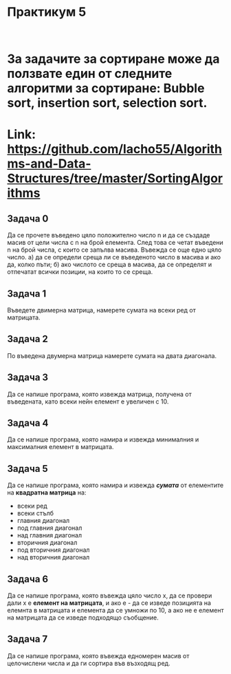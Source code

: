 <h1> Практикум 5 </h1>
</br>

# За задачите за сортиране може да ползвате един от следните алгоритми за сортиране: Bubble sort, insertion sort, selection sort.
# Link: https://github.com/lacho55/Algorithms-and-Data-Structures/tree/master/SortingAlgorithms

## Задача 0
Да се прочете въведено цяло положително число n и да се създаде масив от цели числа с n на брой елемента. След това се четат въведени n на брой числа, с които се запълва масива. Въвежда се още едно цяло число. а) да се определи среща ли се въведеното число в масива и ако да, колко пъти; б) ако числото се среща в масива, да се определят и отпечатат всички позиции, на които то се среща.

## Задача 1
Въведете двимерна матрица, намерете сумата на всеки ред от матрицата.

## Задача 2
По въведена двумерна матрица намерете сумата на двата диагонала.

## Задача 3
Да се напише програма, която извежда матрица, получена от въведената, като всеки нейн елемент е увеличен с 10.

## Задача 4
Да се напише програма, която намира и извежда минималния и максималния елемент в матрицата.

## Задача 5
Да се напише програма, която намира и извежда ***сумата*** от елементите на **квадратна матрица** на:

   * всеки ред
   * всеки стълб
   * главния диагонал
   * под главния диагонал
   * над главния диагонал
   * вторичния диагонал
   * под вторичния диагонал
   * над вторичния диагонал
   
## Задача 6
Да се напише програма, която въвежда цяло число х, да се провери дали х е **елемент на матрицата**, и ако е - да се изведе позицията на елемнта в матрицата и елемента да се умножи по 10, а ако не е елемент на матрицата да се изведе подходящо съобщение.

## Задача 7
Да се напише програма, която въвежда едномерен масив от целочислени числа и да ги сортира във възходящ ред.
